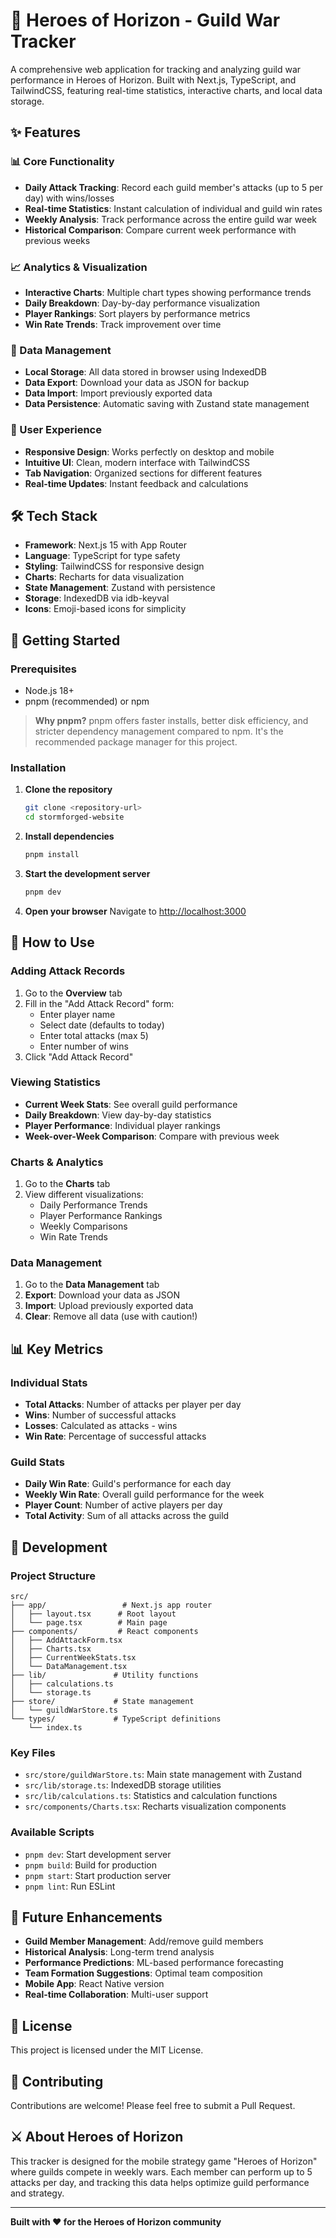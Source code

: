 # 🏰 Heroes of Horizon - Guild War Tracker

A comprehensive web application for tracking and analyzing guild war performance in Heroes of Horizon. Built with Next.js, TypeScript, and TailwindCSS, featuring real-time statistics, interactive charts, and local data storage.

## ✨ Features

### 📊 Core Functionality

- **Daily Attack Tracking**: Record each guild member's attacks (up to 5 per day) with wins/losses
- **Real-time Statistics**: Instant calculation of individual and guild win rates
- **Weekly Analysis**: Track performance across the entire guild war week
- **Historical Comparison**: Compare current week performance with previous weeks

### 📈 Analytics & Visualization

- **Interactive Charts**: Multiple chart types showing performance trends
- **Daily Breakdown**: Day-by-day performance visualization
- **Player Rankings**: Sort players by performance metrics
- **Win Rate Trends**: Track improvement over time

### 💾 Data Management

- **Local Storage**: All data stored in browser using IndexedDB
- **Data Export**: Download your data as JSON for backup
- **Data Import**: Import previously exported data
- **Data Persistence**: Automatic saving with Zustand state management

### 🎨 User Experience

- **Responsive Design**: Works perfectly on desktop and mobile
- **Intuitive UI**: Clean, modern interface with TailwindCSS
- **Tab Navigation**: Organized sections for different features
- **Real-time Updates**: Instant feedback and calculations

## 🛠️ Tech Stack

- **Framework**: Next.js 15 with App Router
- **Language**: TypeScript for type safety
- **Styling**: TailwindCSS for responsive design
- **Charts**: Recharts for data visualization
- **State Management**: Zustand with persistence
- **Storage**: IndexedDB via idb-keyval
- **Icons**: Emoji-based icons for simplicity

## 🚀 Getting Started

### Prerequisites

- Node.js 18+
- pnpm (recommended) or npm

> **Why pnpm?** pnpm offers faster installs, better disk efficiency, and stricter dependency management compared to npm. It's the recommended package manager for this project.

### Installation

1. **Clone the repository**

   ```bash
   git clone <repository-url>
   cd stormforged-website
   ```

2. **Install dependencies**

   ```bash
   pnpm install
   ```

3. **Start the development server**

   ```bash
   pnpm dev
   ```

4. **Open your browser**
   Navigate to [http://localhost:3000](http://localhost:3000)

## 📱 How to Use

### Adding Attack Records

1. Go to the **Overview** tab
2. Fill in the "Add Attack Record" form:
   - Enter player name
   - Select date (defaults to today)
   - Enter total attacks (max 5)
   - Enter number of wins
3. Click "Add Attack Record"

### Viewing Statistics

- **Current Week Stats**: See overall guild performance
- **Daily Breakdown**: View day-by-day statistics
- **Player Performance**: Individual player rankings
- **Week-over-Week Comparison**: Compare with previous week

### Charts & Analytics

1. Go to the **Charts** tab
2. View different visualizations:
   - Daily Performance Trends
   - Player Performance Rankings
   - Weekly Comparisons
   - Win Rate Trends

### Data Management

1. Go to the **Data Management** tab
2. **Export**: Download your data as JSON
3. **Import**: Upload previously exported data
4. **Clear**: Remove all data (use with caution!)

## 📊 Key Metrics

### Individual Stats

- **Total Attacks**: Number of attacks per player per day
- **Wins**: Number of successful attacks
- **Losses**: Calculated as attacks - wins
- **Win Rate**: Percentage of successful attacks

### Guild Stats

- **Daily Win Rate**: Guild's performance for each day
- **Weekly Win Rate**: Overall guild performance for the week
- **Player Count**: Number of active players per day
- **Total Activity**: Sum of all attacks across the guild

## 🔧 Development

### Project Structure

```
src/
├── app/                 # Next.js app router
│   ├── layout.tsx      # Root layout
│   └── page.tsx        # Main page
├── components/         # React components
│   ├── AddAttackForm.tsx
│   ├── Charts.tsx
│   ├── CurrentWeekStats.tsx
│   └── DataManagement.tsx
├── lib/               # Utility functions
│   ├── calculations.ts
│   └── storage.ts
├── store/             # State management
│   └── guildWarStore.ts
└── types/             # TypeScript definitions
    └── index.ts
```

### Key Files

- `src/store/guildWarStore.ts`: Main state management with Zustand
- `src/lib/storage.ts`: IndexedDB storage utilities
- `src/lib/calculations.ts`: Statistics and calculation functions
- `src/components/Charts.tsx`: Recharts visualization components

### Available Scripts

- `pnpm dev`: Start development server
- `pnpm build`: Build for production
- `pnpm start`: Start production server
- `pnpm lint`: Run ESLint

## 🎯 Future Enhancements

- **Guild Member Management**: Add/remove guild members
- **Historical Analysis**: Long-term trend analysis
- **Performance Predictions**: ML-based performance forecasting
- **Team Formation Suggestions**: Optimal team composition
- **Mobile App**: React Native version
- **Real-time Collaboration**: Multi-user support

## 📄 License

This project is licensed under the MIT License.

## 🤝 Contributing

Contributions are welcome! Please feel free to submit a Pull Request.

## ⚔️ About Heroes of Horizon

This tracker is designed for the mobile strategy game "Heroes of Horizon" where guilds compete in weekly wars. Each member can perform up to 5 attacks per day, and tracking this data helps optimize guild performance and strategy.

---

**Built with ❤️ for the Heroes of Horizon community**
